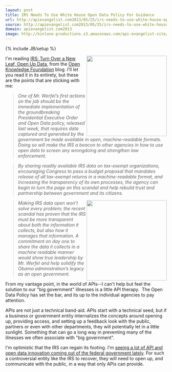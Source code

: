 ```yaml
---
layout: post
title: IRS Needs To Use White House Open Data Policy For Guidance
url: http://apievangelist.com2013/05/25/irs-needs-to-use-white-house-open-data-policy-for-guidance/
source: http://apievangelist.com2013/05/25/irs-needs-to-use-white-house-open-data-policy-for-guidance/
domain: apievangelist.com2013
image: http://kinlane-productions.s3.amazonaws.com/api-evangelist-site/blog/open-knowledge-foundation-logo.jpg
---
```

{% include JB/setup %}<p>
     <a href="http://okfn.org/"><img src="https://s3.amazonaws.com/kinlane-productions/open-knowledge-foundation/open-knowledge-foundation-logo.jpg"  width="250" align="right" /></a>
</p>
<p>
     I'm reading <a href="http://blog.okfn.org/2013/05/24/irs-turn-over-a-new-leaf-open-up-data/">IRS: Turn Over a New Leaf, Open Up Data</a>, from the <a href="http://okfn.org/">Open Knowledge Foundation</a> blog. I'll let you read it in its entirety, but these are the points that are sticking with me:
</p>
<blockquote>
     <em>One of Mr. Werfel’s first actions on the job should be the immediate implementation of the groundbreaking Presidential Executive Order and Open Data policy, released last week, that requires data captured and generated by the government be made available in open, machine-readable formats. Doing so will make the IRS a beacon to other agencies in how to use open data to screen any wrongdoing and strengthen law enforcement.</em>
</blockquote>
<blockquote>
     <em>By sharing readily available IRS data on tax-exempt organizations, encouraging Congress to pass a budget proposal that mandates release of all tax-exempt returns in a machine-readable format, and increasing the transparency of its own processes, the agency can begin to turn the page on this scandal and help rebuild trust and partnership between government and its citizens.</em>
</blockquote>
<p>
     <em><img src="https://s3.amazonaws.com/kinlane-productions/federal-strategy/irs/irs-logo.jpg"  width="250" align="right" /></em>
</p>
<blockquote>
     <em>Making IRS data open won’t solve every problem; the recent scandal has proven that the IRS must be more transparent about both the information it collects, but also how it manages that information. A commitment on day one to share the data it collects in a machine readable manner would show true leadership by Mr. Werfel and help solidify the Obama administration’s legacy as an open government.</em>
</blockquote>
<p>
     From my vantage point, in the world of APIs--I can't help but feel the solution to our "big government" illnesses is a little API therapy.  The Open Data Policy has set the bar, and its up to the individual agencies to pay attention.
</p>
<p>
     APIs are not just a technical band-aid. APIs start with a technical seed, but if a business or government entity internalizes the concepts around opening up, providing access, and setting up a feedback look with the public, partners or even with other departments, they will potentially let in a little sunlight. Something that can go a long way in preventing many of the illnesses we often associate with "big government".
</p>
<p>
     I'm optimistic that the IRS can regain its footing. I'm <a href="http://www.data.gov/developers/page/developer-resources">seeing a lot of API and open data innovation coming out of the federal government lately</a>. For such a controversial entity like the IRS to recover, they will need to open up, and communicate with the public, in a way that only APis can provide.
</p>
